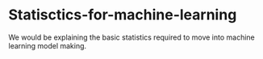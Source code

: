 # Statisctics-for-machine-learning
We would be explaining the basic statistics required to move into machine learning model making.
